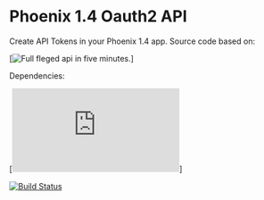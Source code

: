# Phoenix 1.4 Oauth2 API

Create API Tokens in your Phoenix 1.4 app.
Source code based on: 

[![Full fleged api in five minutes.](https://dreamconception.com/tech/phoenix-full-fledged-api-in-five-minutes/)]

Dependencies:

[![Pow](https://hexdocs.pm/pow/README.html)]


[![Build Status](https://api.travis-ci.org/brandedux/phoenix_api.svg?branch=master)](https://travis-ci.org/brandedux/phoenix_api)
